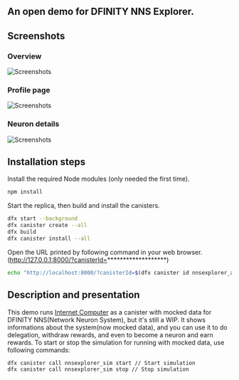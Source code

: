 ## An open demo for DFINITY NNS Explorer.

## Screenshots

### Overview

![Screenshots](screenshoots/screenshoot1.png)

### Profile page

![Screenshots](screenshoots/screenshoot2.png)

### Neuron details

![Screenshots](screenshoots/screenshoot3.png)

## Installation steps

Install the required Node modules (only needed the first time).

```bash
npm install
```

Start the replica, then build and install the canisters.

```bash
dfx start --background
dfx canister create --all
dfx build
dfx canister install --all
```

Open the URL printed by following command in your web browser. (http://127.0.0.1:8000/?canisterId=*******************)

```bash
echo "http://localhost:8000/?canisterId=$(dfx canister id nnsexplorer_assets)"
```

## Description and presentation

This demo runs [Internet Computer] as a canister with mocked data for DFINITY NNS(Network Neuron System), but it's still a WIP. It shows informations about the system(now mocked data), and you can use it to do delegation, withdraw rewards, and even to become a neuron and earn rewards. To start or stop the simulation for running with mocked data, use following commands:

```bash
dfx canister call nnsexplorer_sim start // Start simulation
dfx canister call nnsexplorer_sim stop // Stop simulation
```

[Internet Computer]: https://dfinity.org/